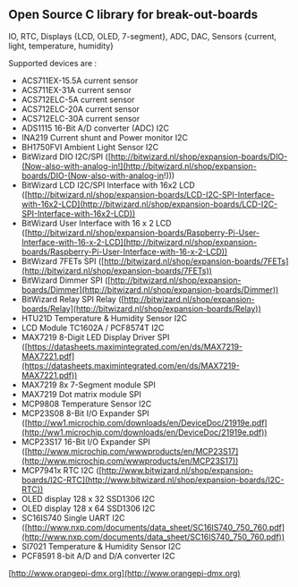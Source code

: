 ## Open Source C library for break-out-boards ##
IO, RTC, Displays {LCD, OLED, 7-segment}, ADC, DAC, Sensors {current, light, temperature, humidity}

Supported devices are :

- ACS711EX-15.5A current sensor
- ACS711EX-31A current sensor
- ACS712ELC-5A current sensor
- ACS712ELC-20A current sensor
- ACS712ELC-30A current sensor
- ADS1115 16-Bit A/D converter (ADC) I2C
- INA219 Current shunt and Power monitor I2C
- BH1750FVI Ambient Light Sensor I2C
- BitWizard DIO I2C/SPI ([http://bitwizard.nl/shop/expansion-boards/DIO-(Now-also-with-analog-in!](http://bitwizard.nl/shop/expansion-boards/DIO-(Now-also-with-analog-in!)))
- BitWizard LCD I2C/SPI Interface with 16x2 LCD ([http://bitwizard.nl/shop/expansion-boards/LCD-I2C-SPI-Interface-with-16x2-LCD](http://bitwizard.nl/shop/expansion-boards/LCD-I2C-SPI-Interface-with-16x2-LCD))
- BitWizard User Interface with 16 x 2 LCD ([http://bitwizard.nl/shop/expansion-boards/Raspberry-Pi-User-Interface-with-16-x-2-LCD](http://bitwizard.nl/shop/expansion-boards/Raspberry-Pi-User-Interface-with-16-x-2-LCD))
- BitWizard 7FETs SPI ([http://bitwizard.nl/shop/expansion-boards/7FETs](http://bitwizard.nl/shop/expansion-boards/7FETs))
- BitWizard Dimmer SPI ([http://bitwizard.nl/shop/expansion-boards/Dimmer](http://bitwizard.nl/shop/expansion-boards/Dimmer))
- BitWizard Relay SPI Relay ([http://bitwizard.nl/shop/expansion-boards/Relay](http://bitwizard.nl/shop/expansion-boards/Relay))
- HTU21D Temperature & Humidity Sensor I2C
- LCD Module TC1602A  / PCF8574T I2C
- MAX7219 8-Digit LED Display Driver SPI ([https://datasheets.maximintegrated.com/en/ds/MAX7219-MAX7221.pdf](https://datasheets.maximintegrated.com/en/ds/MAX7219-MAX7221.pdf))
- MAX7219 8x 7-Segment module SPI
- MAX7219 Dot matrix module SPI
- MCP9808 Temperature Sensor I2C
- MCP23S08 8-Bit I/O Expander SPI ([http://ww1.microchip.com/downloads/en/DeviceDoc/21919e.pdf](http://ww1.microchip.com/downloads/en/DeviceDoc/21919e.pdf)) 
- MCP23S17 16-Bit I/O Expander SPI ([http://www.microchip.com/wwwproducts/en/MCP23S17](http://www.microchip.com/wwwproducts/en/MCP23S17))
- MCP7941x RTC I2C ([http://www.bitwizard.nl/shop/expansion-boards/I2C-RTC](http://www.bitwizard.nl/shop/expansion-boards/I2C-RTC))
- OLED display 128 x 32 SSD1306 I2C
- OLED display 128 x 64 SSD1306 I2C
- SC16IS740 Single UART I2C ([http://www.nxp.com/documents/data_sheet/SC16IS740_750_760.pdf](http://www.nxp.com/documents/data_sheet/SC16IS740_750_760.pdf))
- SI7021 Temperature & Humidity Sensor I2C
- PCF8591 8-bit A/D and D/A converter I2C

[http://www.orangepi-dmx.org](http://www.orangepi-dmx.org)